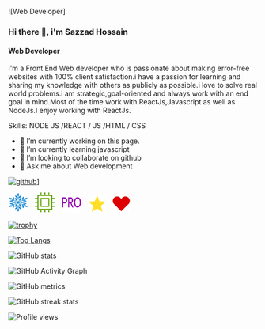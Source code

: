 ![Web Developer]

### Hi there 👋, i'm Sazzad Hossain
#### Web Developer


i'm a Front End Web developer who is passionate about making error-free websites with 100%  client satisfaction.i have a passion for learning and sharing my knowledge with others as publicly as possible.i love to solve real world problems.i am strategic,goal-oriented and always work with an end goal in mind.Most of the time work with ReactJs,Javascript as well as NodeJs.I enjoy working with ReactJs.


Skills: NODE JS /REACT / JS /HTML / CSS

- 🔭 I’m currently working on this page. 
- 🌱 I’m currently learning javascript 
- 👯 I’m looking to collaborate on github 
- 💬 Ask me about Web development 


[<img src='https://cdn.jsdelivr.net/npm/simple-icons@3.0.1/icons/github.svg' alt='github' height='40'>](https://github.com/sazzadhossain881)] 

<a href='https://archiveprogram.github.com/'><img src='https://raw.githubusercontent.com/acervenky/animated-github-badges/master/assets/acbadge.gif' width='40' height='40'></a> <a href='https://docs.github.com/en/developers'><img src='https://raw.githubusercontent.com/acervenky/animated-github-badges/master/assets/devbadge.gif' width='40' height='40'></a> <a href='https://github.com/pricing'><img src='https://raw.githubusercontent.com/acervenky/animated-github-badges/master/assets/pro.gif' width='40' height='40'></a> <a href='https://stars.github.com/'><img src='https://raw.githubusercontent.com/acervenky/animated-github-badges/master/assets/starbadge.gif' width='35' height='35'></a> <a href='https://docs.github.com/en/github/supporting-the-open-source-community-with-github-sponsors'><img src='https://raw.githubusercontent.com/acervenky/animated-github-badges/master/assets/sponsorbadge.gif' width='35' height='35'></a> 

[![trophy](https://github-profile-trophy.vercel.app/?username=sazzadhossain881)](https://github.com/ryo-ma/github-profile-trophy)

[![Top Langs](https://github-readme-stats.vercel.app/api/top-langs/?username=sazzadhossain881)](https://github.com/anuraghazra/github-readme-stats)

![GitHub stats](https://github-readme-stats.vercel.app/api?username=sazzadhossain881&show_icons=true&count_private=true)  

![GitHub Activity Graph](https://activity-graph.herokuapp.com/graph?username=sazzadhossain881)  

![GitHub metrics](https://metrics.lecoq.io/sazzadhossain881)  

![GitHub streak stats](https://github-readme-streak-stats.herokuapp.com/?user=sazzadhossain881)  

![Profile views](https://gpvc.arturio.dev/sazzadhossain881)  

